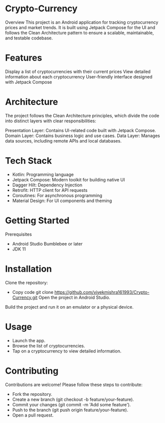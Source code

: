 # Crypto-Currency
Overview
This project is an Android application for tracking cryptocurrency prices and market trends. It is built using Jetpack Compose for the UI and follows the Clean Architecture pattern to ensure a scalable, maintainable, and testable codebase.

# Features
Display a list of cryptocurrencies with their current prices
View detailed information about each cryptocurrency
User-friendly interface designed with Jetpack Compose

# Architecture
The project follows the Clean Architecture principles, which divide the code into distinct layers with clear responsibilities:

Presentation Layer: Contains UI-related code built with Jetpack Compose.
Domain Layer: Contains business logic and use cases.
Data Layer: Manages data sources, including remote APIs and local databases.

# Tech Stack
- Kotlin: Programming language
- Jetpack Compose: Modern toolkit for building native UI
- Dagger Hilt: Dependency Injection
- Retrofit: HTTP client for API requests
- Coroutines: For asynchronous programming
- Material Design: For UI components and theming
  
# Getting Started
Prerequisites
- Android Studio Bumblebee or later
- JDK 11


# Installation
Clone the repository:

- Copy code
git clone https://github.com/vivekmishra161993/Crypto-Currency.git
Open the project in Android Studio.

Build the project and run it on an emulator or a physical device.


# Usage
- Launch the app.
- Browse the list of cryptocurrencies.
- Tap on a cryptocurrency to view detailed information.

# Contributing
Contributions are welcome! Please follow these steps to contribute:

- Fork the repository.
- Create a new branch (git checkout -b feature/your-feature).
- Commit your changes (git commit -m 'Add some feature').
- Push to the branch (git push origin feature/your-feature).
- Open a pull request.
